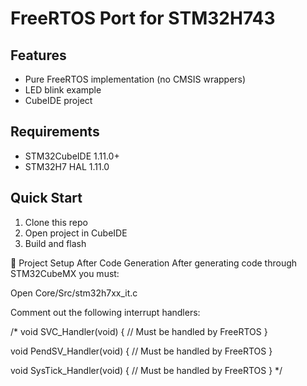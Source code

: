 # FreeRTOS Port for STM32H743

## Features
- Pure FreeRTOS implementation (no CMSIS wrappers)
- LED blink example
- CubeIDE project

## Requirements
- STM32CubeIDE 1.11.0+
- STM32H7 HAL 1.11.0

## Quick Start
1. Clone this repo
2. Open project in CubeIDE
3. Build and flash

🔧 Project Setup After Code Generation
After generating code through STM32CubeMX you must:

Open Core/Src/stm32h7xx_it.c

Comment out the following interrupt handlers:

/*
void SVC_Handler(void) {
    // Must be handled by FreeRTOS
}

void PendSV_Handler(void) {
    // Must be handled by FreeRTOS
}

void SysTick_Handler(void) {
    // Must be handled by FreeRTOS
}
*/
